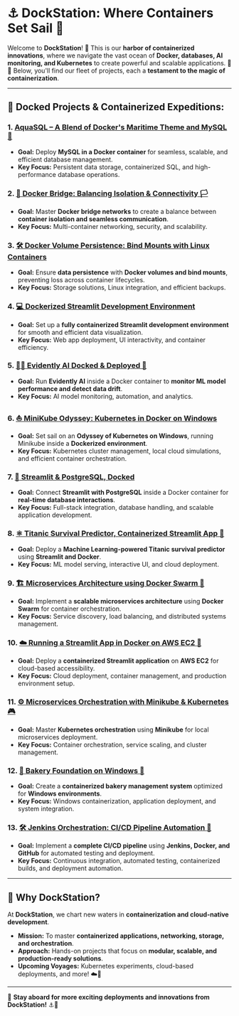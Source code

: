 # ⚓️ DockStation: Where Containers Set Sail 🌊

Welcome to **DockStation**! 🌊 This is our **harbor of containerized innovations**, where we navigate the vast ocean of **Docker, databases, AI monitoring, and Kubernetes** to create powerful and scalable applications. 🚀🏡 Below, you'll find our fleet of projects, each a **testament to the magic of containerization**.

---

## 🌆 Docked Projects & Containerized Expeditions:

### 1. [AquaSQL – A Blend of Docker's Maritime Theme and MySQL 🐬](AquaSQL%20%E2%80%93%20%28A%20blend%20of%20Docker%E2%80%99s%20maritime%20theme%20and%20MySQL%29)

-   **Goal:** Deploy **MySQL in a Docker container** for seamless, scalable, and efficient database management.
-   **Key Focus:** Persistent data storage, containerized SQL, and high-performance database operations.

### 2. [🔗 Docker Bridge: Balancing Isolation & Connectivity 🏳️](Docker%20Bridge%2C%20Balancing%20Isolation%20%26%20Connectivity)

-   **Goal:** Master **Docker bridge networks** to create a balance between **container isolation and seamless communication**.
-   **Key Focus:** Multi-container networking, security, and scalability.

### 3. [🛠️ Docker Volume Persistence: Bind Mounts with Linux Containers](Docker%20Volume%20Persistence%2C%20Bind%20Mounts%20with%20Linux%20Containers)

-   **Goal:** Ensure **data persistence** with **Docker volumes and bind mounts**, preventing loss across container lifecycles.
-   **Key Focus:** Storage solutions, Linux integration, and efficient backups.

### 4. [💻 Dockerized Streamlit Development Environment](Dockerized%20Streamlit%20Development%20Environment)

-   **Goal:** Set up a **fully containerized Streamlit development environment** for smooth and efficient data visualization.
-   **Key Focus:** Web app deployment, UI interactivity, and container efficiency.

### 5. [🧑‍🌺 Evidently AI Docked & Deployed 🔄](Evidently%20AI%20Docked%20%26%20Deployed)

-   **Goal:** Run **Evidently AI** inside a Docker container to **monitor ML model performance and detect data drift**.
-   **Key Focus:** AI model monitoring, automation, and analytics.

### 6. [⛵ MiniKube Odyssey: Kubernetes in Docker on Windows](MiniKube%20Odyssey%2C%20Kubernetes%20in%20Docker%20on%20Windows)

-   **Goal:** Set sail on an **Odyssey of Kubernetes on Windows**, running Minikube inside a **Dockerized environment**.
-   **Key Focus:** Kubernetes cluster management, local cloud simulations, and efficient container orchestration.

### 7. [💪 Streamlit & PostgreSQL, Docked](Streamlit%20%26%20PostgreSQL%2C%20docked)

-   **Goal:** Connect **Streamlit with PostgreSQL** inside a Docker container for **real-time database interactions**.
-   **Key Focus:** Full-stack integration, database handling, and scalable application development.

### 8. [⚛ Titanic Survival Predictor, Containerized Streamlit App 🌌](Titanic%20Survival%20Predictor%2C%20Containerized%20Streamlit%20App)

-   **Goal:** Deploy a **Machine Learning-powered Titanic survival predictor** using **Streamlit and Docker**.
-   **Key Focus:** ML model serving, interactive UI, and cloud deployment.

### 9. [🏗️ Microservices Architecture using Docker Swarm 🐳](Microservices%20Architecture%20using%20Docker%20Swarm)

-   **Goal:** Implement a **scalable microservices architecture** using **Docker Swarm** for container orchestration.
-   **Key Focus:** Service discovery, load balancing, and distributed systems management.

### 10. [☁️ Running a Streamlit App in Docker on AWS EC2 🚀](Running%20a%20Streamlit%20App%20in%20Docker%20on%20AWS%20EC2)

-   **Goal:** Deploy a **containerized Streamlit application** on **AWS EC2** for cloud-based accessibility.
-   **Key Focus:** Cloud deployment, container management, and production environment setup.

### 11. [⚙️ Microservices Orchestration with Minikube & Kubernetes 🎮](Microservices%20Orchestration%20with%20Minikube%20%26%20Kubernetes)

-   **Goal:** Master **Kubernetes orchestration** using **Minikube** for local microservices deployment.
-   **Key Focus:** Container orchestration, service scaling, and cluster management.

### 12. [🍞 Bakery Foundation on Windows 🏪](Bakery%20Foundation%20on%20Windows)

-   **Goal:** Create a **containerized bakery management system** optimized for **Windows environments**.
-   **Key Focus:** Windows containerization, application deployment, and system integration.

### 13. [🛠️ Jenkins Orchestration: CI/CD Pipeline Automation 🔄](Jenkins%20Orchestration)

-   **Goal:** Implement a **complete CI/CD pipeline** using **Jenkins, Docker, and GitHub** for automated testing and deployment.
-   **Key Focus:** Continuous integration, automated testing, containerized builds, and deployment automation.

---

## 🌊 Why DockStation?

At **DockStation**, we chart new waters in **containerization and cloud-native development**.

-   **Mission:** To master **containerized applications, networking, storage, and orchestration**.
-   **Approach:** Hands-on projects that focus on **modular, scalable, and production-ready solutions**.
-   **Upcoming Voyages:** Kubernetes experiments, cloud-based deployments, and more! ☁️🌟

---

🌟 **Stay aboard for more exciting deployments and innovations from DockStation!** ⚓️🚀
